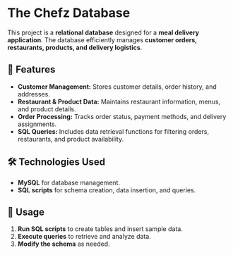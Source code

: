 # The Chefz Database

This project is a **relational database** designed for a **meal delivery application**. The database efficiently manages **customer orders, restaurants, products, and delivery logistics**.

## 🚀 Features

- **Customer Management:** Stores customer details, order history, and addresses.
- **Restaurant & Product Data:** Maintains restaurant information, menus, and product details.
- **Order Processing:** Tracks order status, payment methods, and delivery assignments.
- **SQL Queries:** Includes data retrieval functions for filtering orders, restaurants, and product availability.

## 🛠️ Technologies Used

- **MySQL** for database management.
- **SQL scripts** for schema creation, data insertion, and queries.

## 📌 Usage

1. **Run SQL scripts** to create tables and insert sample data.
2. **Execute queries** to retrieve and analyze data.
3. **Modify the schema** as needed.
